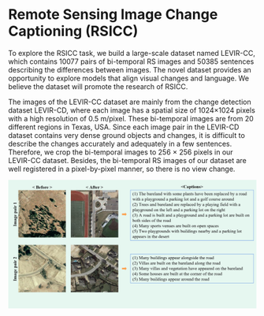 # Remote Sensing Image Change Captioning (RSICC)


To explore the RSICC task, we build a large-scale dataset named LEVIR-CC, which contains 10077 pairs of bi-temporal RS images and 50385 sentences describing the differences between images. The novel dataset provides an opportunity to explore models that align visual changes and language. We believe the dataset will promote the research of RSICC. 

The images of the LEVIR-CC dataset are mainly from the change detection dataset LEVIR-CD, where each image has a spatial size of 1024×1024 pixels with a high resolution of 0.5 m/pixel. These bi-temporal images are from 20 different regions in Texas, USA. Since each image pair in the LEVIR-CD dataset contains very dense ground objects and changes, it is difficult to describe the changes accurately and adequately in a few sentences. Therefore, we crop the bi-temporal images to 256 × 256 pixels in our LEVIR-CC dataset. Besides, the bi-temporal RS images of our dataset are well registered in a pixel-by-pixel manner, so there is no view change.

![Image text](Example/Example.png)
